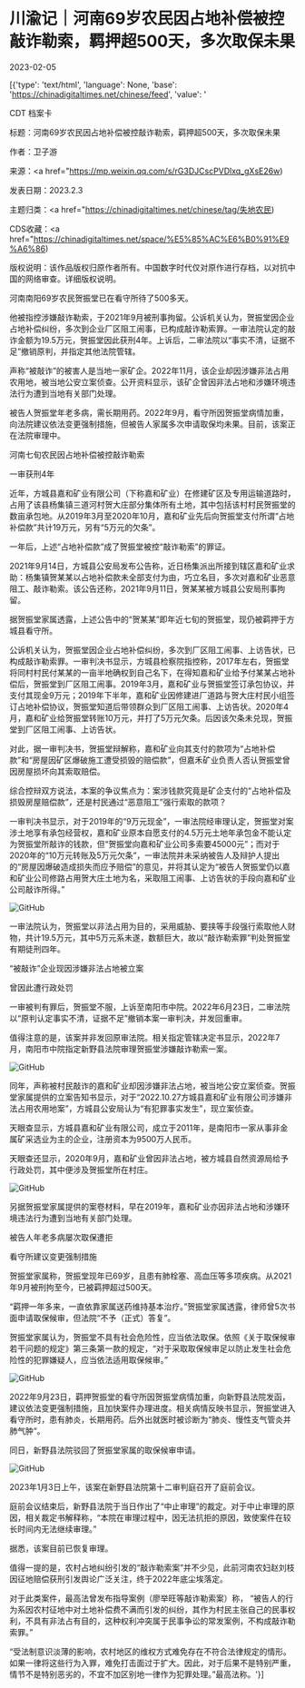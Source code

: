 # 川渝记｜河南69岁农民因占地补偿被控敲诈勒索，羁押超500天，多次取保未果

2023-02-05

[{'type': 'text/html', 'language': None, 'base': 'https://chinadigitaltimes.net/chinese/feed', 'value': '

CDT 档案卡

标题：河南69岁农民因占地补偿被控敲诈勒索，羁押超500天，多次取保未果

作者：卫子游

来源：<a href="https://mp.weixin.qq.com/s/rG3DJCscPVDlxq_gXsE26w)

发表日期：2023.2.3

主题归类：<a href="https://chinadigitaltimes.net/chinese/tag/失地农民)

CDS收藏：<a href="https://chinadigitaltimes.net/space/%E5%85%AC%E6%B0%91%E9%A6%86)

版权说明：该作品版权归原作者所有。中国数字时代仅对原作进行存档，以对抗中国的网络审查。详细版权说明。





河南南阳69岁农民贺振堂已在看守所待了500多天。

他被指控涉嫌敲诈勒索，于2021年9月被刑事拘留。公诉机关认为，贺振堂因企业占地补偿纠纷，多次到企业厂区阻工闹事，已构成敲诈勒索罪。一审法院认定的敲诈金额为19.5万元，贺振堂因此获刑4年。上诉后，二审法院以“事实不清，证据不足”撤销原判，并指定其他法院管辖。

声称“被敲诈”的被害人是当地一家矿企。2022年11月，该企业却因涉嫌非法占用农用地，被当地公安立案侦查。公开资料显示，该矿企曾因非法占地和涉嫌环境违法行为遭到当地有关部门处理。

被告人贺振堂年老多病，需长期用药。2022年9月，看守所因贺振堂病情加重，向法院建议依法变更强制措施，但被告人家属多次申请取保均未果。目前，该案正在法院审理中。

河南七旬农民因占地补偿被控敲诈勒索

一审获刑4年

近年，方城县嘉和矿业有限公司（下称嘉和矿业）在修建矿区及专用运输道路时，占用了该县杨集镇三道河村贺大庄部分集体所有土地，其中包括该村村民贺振堂的数亩承包地。从2019年3月至2020年10月，嘉和矿业先后向贺振堂支付所谓“占地补偿款”共计19万元，另有“5万元的欠条”。

一年后，上述“占地补偿款”成了贺振堂被控“敲诈勒索”的罪证。

2021年9月14日，方城县公安局发布公告称，近日杨集派出所接到辖区嘉和矿业求助：杨集镇贺某某以占地补偿款未全部支付为由，巧立名目，多次对嘉和矿业恶意阻工、敲诈勒索。该公告还称，2021年9月11日，贺某某被方城县公安局刑事拘留。

据贺振堂家属透露，上述公告中的“贺某某”即年近七旬的贺振堂，现仍被羁押于方城县看守所。

公诉机关认为，贺振堂因企业占地补偿纠纷，多次到厂区阻工闹事、上访告状，已构成敲诈勒索罪。一审判决书显示，方城县检察院指控称，2017年左右，贺振堂将同村村民付某某的一亩半地确权到自己名下，在得知嘉和矿业给予付某某占地补偿后，贺振堂到厂区阻工闹事。2019年3月，嘉和矿业与贺振堂签订承包协议，并支付其现金9万元；2019年下半年，嘉和矿业因修建进厂道路与贺大庄村民小组签订占地补偿协议，贺振堂知道后带领群众到厂区阻工闹事、上访告状。2020年4月，嘉和矿业给贺振堂转账10万元，并打了5万元欠条。后因该欠条未兑现，贺振堂到厂区阻工闹事、上访告状。

对此，据一审判决书，贺振堂辩解称，嘉和矿业向其支付的款项为“占地补偿款”和“房屋因矿区爆破施工遭受损毁的赔偿款”，但嘉禾矿业负责人否认贺振堂曾因房屋损坏向其索取赔偿。

综合控辩双方说法，本案的争议焦点为：案涉钱款究竟是矿企支付的“占地补偿及损毁房屋赔偿款”，还是村民通过“恶意阻工”强行索取的款项？

一审判决书显示，对于2019年的“9万元现金”，一审法院经审理认定，贺振堂对案涉土地享有承包经营权，嘉和矿业原本自愿支付的4.5万元土地年承包金不能认定为贺振堂所敲诈的钱款，但“贺振堂向嘉和矿业公司多索要45000元”；而对于2020年的“10万元转账及5万元欠条”，一审法院并未采纳被告人及辩护人提出的“房屋因爆破造成损失而应予赔偿”的意见，并将其认定为“被告人贺振堂仍以嘉和矿业公司修路占用贺大庄土地为名，采取阻工闹事、上访告状的手段向嘉和矿业公司敲诈所得。”

![GitHub](https://chinadigitaltimes.net/chinese/files/2023/02/post-692631-63df18db8e364.png)

一审法院认为，贺振堂以非法占用为目的，采用威胁、要挟等手段强行索取他人财物，共计19.5万元，其中5万元系未遂，数额巨大，故以“敲诈勒索罪”判处贺振堂有期徒刑四年。

“被敲诈”企业现因涉嫌非法占地被立案

曾因此遭行政处罚

一审被判有罪后，贺振堂不服，上诉至南阳市中院。2022年6月23日，二审法院以“原判认定事实不清，证据不足”撤销本案一审判决，并发回重审。

值得注意的是，该案并非发回原审法院。相关指定管辖决定书显示，2022年7月，南阳市中院指定新野县法院审理贺振堂涉嫌敲诈勒索一案。

![GitHub](https://chinadigitaltimes.net/chinese/files/2023/02/post-692631-63df18dba8b7b.png)

同年，声称被村民敲诈的嘉和矿业却因涉嫌非法占地，被当地公安立案侦查。贺振堂家属提供的立案告知书显示，对于“2022.10.27方城县嘉和矿业有限公司涉嫌非法占用农用地案”，方城县公安局认为“有犯罪事实发生”，现立案侦查。

天眼查显示，方城县嘉和矿业有限公司，成立于2011年，是南阳市一家从事非金属矿采选业为主的企业，注册资本为9500万人民币。

天眼查还显示，2020年9月，嘉和矿业曾因非法占地，被方城县自然资源局给予行政处罚，其中便涉及贺振堂所在村庄。

![GitHub](https://chinadigitaltimes.net/chinese/files/2023/02/post-692631-63df18dbc37d8.png)

另据贺振堂家属提供的案卷材料，早在2019年，嘉和矿业亦因非法占地和涉嫌环境违法行为遭到当地有关部门处理。

被告人年老多病屡次取保遭拒

看守所建议变更强制措施

贺振堂家属称，贺振堂现年已69岁，且患有肺栓塞、高血压等多项疾病。从2021年9月被刑拘至今，已被羁押超过500天。

“羁押一年多来，一直依靠家属送药维持基本治疗。”贺振堂家属透露，律师曾5次书面申请取保候审，但法院“不予（正式）答复”。

贺振堂家属认为，贺振堂不具有社会危险性，应当依法取保。依照《关于取保候审若干问题的规定》第三条第一款的规定，“对于采取取保候审足以防止发生社会危险性的犯罪嫌疑人，应当依法适用取保候审。”

![GitHub](https://chinadigitaltimes.net/chinese/files/2023/02/post-692631-63df18dbe7424.png)

2022年9月23日，羁押贺振堂的看守所因贺振堂病情加重，向新野县法院发函，建议依法变更强制措施，且加快案件办理进度。相关病情反映书显示，贺振堂进入看守所时，患有肺炎，长期用药。后外出就医时被诊断为“肺炎、慢性支气管炎并肺气肿“。

同日，新野县法院驳回了贺振堂家属的取保候审申请。

![GitHub](https://chinadigitaltimes.net/chinese/files/2023/02/post-692631-63df18dc0bccb.png)

2023年1月3日上午，该案在新野县法院第十二审判庭召开了庭前会议。

庭前会议结束后，新野县法院于当日作出了“中止审理”的裁定。对于中止审理的原因，相关裁定书解释称，“本院在审理过程中，因无法抗拒的原因，致使案件在较长时间内无法继续审理。”

据悉，该案目前已恢复审理。

值得一提的是，农村占地纠纷引发的“敲诈勒索案”并不少见，此前河南农妇赵刘枝因征地赔偿获刑引发舆论广泛关注，终于2022年底尘埃落定。

对于此类案件，最高法曾发布指导案例（廖举旺等敲诈勒索案）称， “被告人的行为系因农村征地中对土地补偿费不满而引发的纠纷，其作为村民主张自己的民事权利，不具有非法占有目的，这种权利冲突属于民事争讼的常发案例，不构成敲诈勒索罪。”

“受法制意识淡薄的影响，农村地区的维权方式难免存在不符合法律规定的情形。如果一律将这些行为入罪，难免打击面过于扩大。因此，对于后果不是特别严重，情节不是特别恶劣的，不宜不加区别地一律作为犯罪处理。”最高法称。'}]